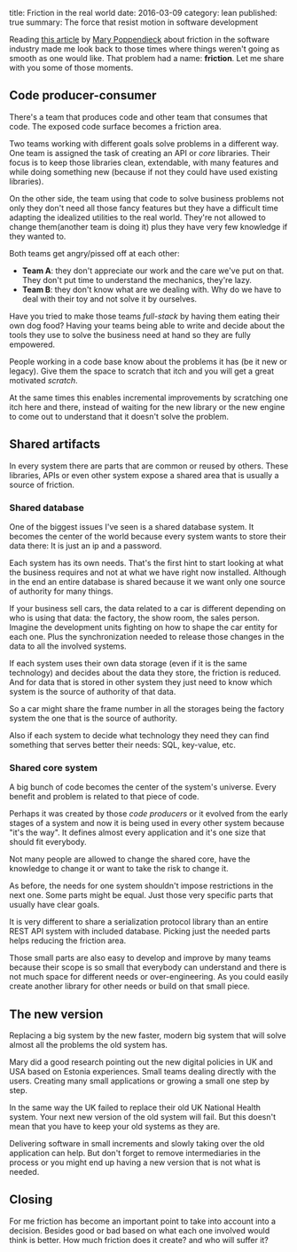 title: Friction in the real world
date: 2016-03-09
category: lean
published: true
summary: The force that resist motion in software development

Reading [this article](http://www.leanessays.com/2015/08/friction.html) by [Mary Poppendieck](http://www.poppendieck.com) about friction in the software industry made me look back to those times where things weren't going as smooth as one would like. That problem had a name: **friction**. Let me share with you some of those moments.

## Code producer-consumer

There's a team that produces code and other team that consumes that code. The exposed code surface becomes a friction area.

Two teams working with different goals solve problems in a different way. One team is assigned the task of creating an API or *core* libraries. Their focus is to keep those libraries clean, extendable, with many features and while doing something new (because if not they could have used existing libraries).

On the other side, the team using that code to solve business problems not only they don't need all those fancy features but they have a difficult time adapting the idealized utilities to the real world. They're not allowed to change them(another team is doing it) plus they have very few knowledge if they wanted to.

Both teams get angry/pissed off at each other:

- **Team A**: they don't appreciate our work and the care we've put on that. They don't put time to understand the mechanics, they're lazy.
- **Team B**: they don't know what are we dealing with. Why do we have to deal with their toy and not solve it by ourselves.

Have you tried to make those teams *full-stack* by having them eating their own dog food?  Having your teams being able to write and decide about the tools they use to solve the business need at hand so they are fully empowered.

People working in a code base know about the problems it has (be it new or legacy). Give them the space to scratch that itch and you will get a great motivated *scratch*.

At the same times this enables incremental improvements by scratching one itch here and there, instead of waiting for the new library or the new engine to come out to understand that it doesn't solve the problem.

## Shared artifacts

In every system there are parts that are common or reused by others. These libraries, APIs or even other system expose a shared area that is usually a source of friction.

### Shared database

One of the biggest issues I've seen is a shared database system. It becomes the center of the world because every system wants to store their data there: It is just an ip and a password.

Each system has its own needs. That's the first hint to start looking at what the business requires and not at what we have right now installed. Although in the end an entire database is shared because it we want only one source of authority for many things.

If your business sell cars, the data related to a car is different depending on who is using that data: the factory, the show room, the sales person. Imagine the development units fighting on how to shape the car entity for each one. Plus the synchronization needed to release those changes in the data to all the involved systems.

If each system uses their own data storage (even if it is the same technology) and decides about the data they store, the friction is reduced. And for data that is stored in other system they just need to know which system is the source of authority of that data.

So a car might share the frame number in all the storages being the factory system the one that is the source of authority.

Also if each system to decide what technology they need they can find something that serves better their needs: SQL, key-value, etc.

### Shared core system

A big bunch of code becomes the center of the system's universe. Every benefit and problem is related to that piece of code.

Perhaps it was created by those *code producers* or it evolved from the early stages of a system and now it is being used in every other system because "it's the way". It defines almost every application and it's one size that should fit everybody.

Not many people are allowed to change the shared core, have the knowledge to change it or want to take the risk to change it.

As before, the needs for one system shouldn't impose restrictions in the next one. Some parts might be equal. Just those very specific parts that usually have clear goals.

It is very different to share a serialization protocol library than an entire REST API system with included database. Picking just the needed parts helps reducing the friction area.

Those small parts are also easy to develop and improve by many teams because their scope is so small that everybody can understand and there is not much space for different needs or over-engineering. As you could easily create another library for other needs or build on that small piece.

## The new version

Replacing a big system by the new faster, modern big system that will solve almost all the problems the old system has.

Mary did a good research pointing out the new digital policies in UK and USA based on Estonia experiences. Small teams dealing directly with the users. Creating many small applications or growing a small one step by step.

In the same way the UK failed to replace their old UK National Health system. Your next new version of the old system will fail. But this doesn't mean that you have to keep your old systems as they are.

Delivering software in small increments and slowly taking over the old application can help. But don't forget to remove intermediaries in the process or you might end up having a new version that is not what is needed.

## Closing

For me friction has become an important point to take into account into a decision. Besides good or bad based on what each one involved would think is better. How much friction does it create? and who will suffer it?
